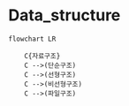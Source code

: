 # Data_structure


```mermaid
flowchart LR
    
    C{자료구조}
    C -->(단순구조) 
    C -->(선형구조)
    C -->(비선형구조)
    C -->(파일구조) 
```
